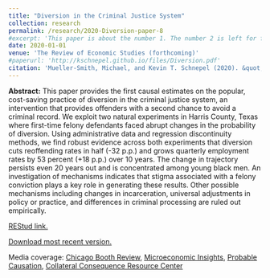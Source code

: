 ```yaml
---
title: "Diversion in the Criminal Justice System"
collection: research
permalink: /research/2020-Diversion-paper-8
#excerpt: 'This paper is about the number 1. The number 2 is left for future work.'
date: 2020-01-01
venue: 'The Review of Economic Studies (forthcoming)'
#paperurl: 'http://kschnepel.github.io/files/Diversion.pdf'
citation: 'Mueller-Smith, Michael, and Kevin T. Schnepel (2020). &quot;Diversion in the Criminal Justice System.&quot; <i>The Review of Economic Studies</i>. Forthcoming.'
---
```


**Abstract:** This paper provides the first causal estimates on the popular, cost-saving practice of
diversion in the criminal justice system, an intervention that provides offenders with a
second chance to avoid a criminal record. We exploit two natural experiments in Harris
County, Texas where first-time felony defendants faced abrupt changes in the probability
of diversion. Using administrative data and regression discontinuity methods, we find
robust evidence across both experiments that diversion cuts reoffending rates in half
(-32 p.p.) and grows quarterly employment rates by 53 percent (+18 p.p.) over 10 years.
The change in trajectory persists even 20 years out and is concentrated among young
black men. An investigation of mechanisms indicates that stigma associated with a
felony conviction plays a key role in generating these results. Other possible mechanisms
including changes in incarceration, universal adjustments in policy or practice, and
differences in criminal processing are ruled out empirically.

[REStud link.](https://academic.oup.com/restud/advance-article-abstract/doi/10.1093/restud/rdaa030/5856753?redirectedFrom=fulltext)

[Download most recent version.](http://kschnepel.github.io/files/Diversion.pdf) 

Media coverage: [Chicago Booth Review](https://review.chicagobooth.edu/public-policy/2021/article/don-t-convict-low-risk-offenders-divert-them), [Microeconomic Insights](https://microeconomicinsights.org/second-chance-the-social-benefits-of-diversion-in-the-criminal-justice-system/), [Probable Causation](https://www.probablecausation.com/podcasts/episode-5-kevin-schnepel), [Collateral Consequence Resource Center](https://ccresourcecenter.org/2021/02/23/study-texas-diversion-provides-dramatic-benefits-for-people-facing-their-first-felony/)
